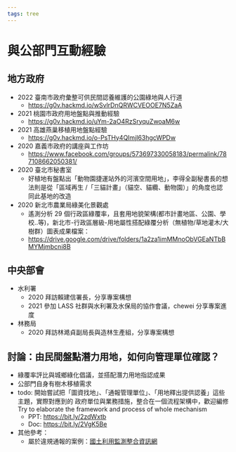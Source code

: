 ```yaml
---
tags: tree
---
```


# 與公部門互動經驗

## 地方政府
- 2022 臺南市政府彙整可供民間認養維護的公園綠地與人行道
    - https://g0v.hackmd.io/wSvlrDnQRWCVEOOE7N5ZaA
- 2021 桃園市政府用地盤點與推動經驗
    - https://g0v.hackmd.io/uYm-2aO4RzSryquZwoaM6w
- 2021 高雄燕巢移植用地盤點經驗
    - https://g0v.hackmd.io/o-PsTHy4QImjl63hgcWPDw
- 2020 嘉義市政府的講座與工作坊
    - https://www.facebook.com/groups/573697330058183/permalink/787108662050381/
- 2020 臺北市秘書室
    - 好植地有盤點出「動物園捷運站外的河濱空間用地」，李得全副秘書長的想法則是從「區域再生 /「三貓計畫」（貓空、貓纜、動物園）」的角度也認同此基地的改造
- 2020 新北市農業局綠美化景觀處
    - 遙測分析 29 個行政區綠覆率，且套用地貌架構(都市計畫地區、公園、學校..等)，新北市-行政區層級-用地屬性搭配綠覆分析（無植物/草地灌木/大樹群）圖表成果檔案：
    - https://drive.google.com/drive/folders/1a2za1imMMnoObVGEaNTbBMYMjmbcni8B

## 中央部會

- 水利署
    - 2020 拜訪賴建信署長，分享專案構想
    - 2021 參加 LASS 社群與水利署及水保局的協作會議，chewei 分享專案進度
- 林務局
    - 2020 拜訪林澔貞副局長與造林生產組，分享專案構想 


## 討論：由民間盤點潛力用地，如何向管理單位確認？
- 綠覆率評比與城鄉綠化倡議，並搭配潛力用地指認成果
- 公部門自身有樹木移植需求
- todo: 開始嘗試把「圖資找地」、「通報管理單位」、「用地釋出提供認養」這些主題，實際對應到的 政府單位與業務措施，整合在一個流程架構中，歡迎編修 Try to elaborate the framework and process of whole mechanism
    - PPT: https://bit.ly/2zdWxtb
    - Doc: https://bit.ly/2VgK5Be
- 其他參考：
    - 屬於違規通報的案例：[國土利用監測整合資訊網](http://landchg.org.tw/Module/RWD/Web/proc.aspx)